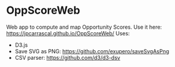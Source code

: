 # OppScoreWeb
Web app to compute and map Opportunity Scores.
Use it here: https://jpcarrascal.github.io/OppScoreWeb/
Uses:
- D3.js
- Save SVG as PNG: https://github.com/exupero/saveSvgAsPng
- CSV parser: https://github.com/d3/d3-dsv

